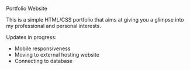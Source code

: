 Portfolio Website

This is a simple HTML/CSS portfolio that aims at giving you a glimpse into my professional and personal interests. 

Updates in progress:
- Mobile responsiveness
- Moving to external hosting website 
- Connecting to database

